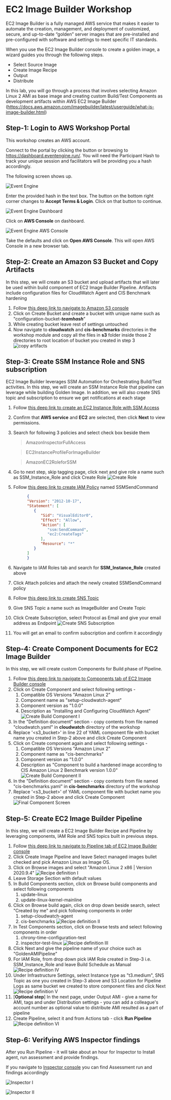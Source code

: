 # EC2 Image Builder Workshop

EC2 Image Builder is a fully managed AWS service that makes it easier to automate the creation, management, and deployment of customized, secure, and up-to-date “golden” server images that are pre-installed and pre-configured with software and settings to meet specific IT standards. 

When you use the EC2 Image Builder console to create a golden image, a wizard guides you through the following steps. 
- Select Source Image 
- Create Image Recipe 
- Output 
- Distribute 

In this lab, you will go through a process that involves selecting Amazon Linux 2 AMI as base image and creating custom Build/Test Components as development artifacts within AWS EC2 Image Builder (https://docs.aws.amazon.com/imagebuilder/latest/userguide/what-is-image-builder.html)

## Step-1: Login to AWS Workshop Portal 
This workshop creates an AWS account. 

Connect to the portal by clicking the button or browsing to https://dashboard.eventengine.run/. You will need the Participant Hash to track your unique session and facilitators will be providing you a hash accordingly.

The following screen shows up.

![Event Engine](/images/event-engine-initial-screen.png)

Enter the provided hash in the text box. The button on the bottom right corner changes to **Accept Terms & Login**. Click on that button to continue.

![Event Engine Dashboard](/images/event-engine-dashboard.png)

Click on **AWS Console** on dashboard.

![Event Engine AWS Console](/images/event-engine-aws-console.png)

Take the defaults and click on **Open AWS Console**. This will open AWS Console in a new browser tab.

## Step-2: Create an Amazon S3 Bucket and Copy Artifacts 

In this step, we will create an S3 bucket and upload artifacts that will later be used within build component of EC2 Image Builder Pipeline. Artifacts include configuration files for CloudWatch Agent and CIS Benchmark hardening

1. Follow [this deep link to navigate to Amazon S3 console](https://s3.console.aws.amazon.com/s3/home?region=us-east-1#)
2. Click on Create Bucket and create a bucket with unique name such as "configuration-bucket-***teamhash***"
3. While creating bucket leave rest of settings untouched
4. Now navigate to **cloudwatch** and **cis-benchmarks** directories in the workshop module and copy all the files in **s3** folder inside those 2 directories to root location of bucket you created in step 3
![copy artifacts](/images/s3files.png)  

## Step-3: Create SSM Instance Role and SNS subscription

EC2 Image Builder leverages SSM Automation for Orchestrating Build/Test activities. In this step, we will create an SSM Instance Role that pipeline can leverage while building Golden Image. In addition, we will also create SNS topic and subscription to ensure we get notifications at each stage 

1. Follow [this deep link to create an EC2 Instance Role with SSM Access](https://console.aws.amazon.com/iam/home?region=us-east-1#/roles$new?step=type&commonUseCase=EC2%2BEC2&selectedUseCase=EC2)
2. Confirm that **AWS service** and **EC2** are selected, then click **Next** to view permissions.
3. Search for following 3 policies and select check box beside them 
   > AmazonInspectorFullAccess 

   > EC2InstanceProfileForImageBuilder

   > AmazonEC2RoleforSSM   

4. Go to next step, skip tagging page, click next and give role a name such as SSM_Instance_Role and click Create Role
![Create Role](/images/createrole.png)

5. Follow [this deep link to create IAM Policy](https://console.aws.amazon.com/iam/home?region=us-east-1#/policies$new?step=edit) named SSMSendCommand
   
      ```json
            {
            "Version": "2012-10-17",
            "Statement": [
               {        
                  "Sid": "VisualEditor0",
                  "Effect": "Allow",
                  "Action": [
                     "ssm:SendCommand",
                     "ec2:CreateTags"
                  ],
                  "Resource": "*"
               }
            ]
            }
      ```

6. Navigate to IAM Roles tab and search for **SSM_Instance_Role** created above
7. Click Attach policies and attach the newly created SSMSendCommand policy
8. Follow [this deep link to create SNS Topic](https://console.aws.amazon.com/sns/v3/home?region=us-east-1#/create-topic)
9.  Give SNS Topic a name such as ImageBuilder and Create Topic 
10.  Click Create Subscription, select Protocol as Email and give your email address as Endpoint
![Create SNS Subscription](/images/sns.png)
11. You will get an email to confirm subscription and confirm it accordingly

## Step-4: Create Component Documents for EC2 Image Builder 

In this step, we will create custom Components for Build phase of Pipeline.

1. Follow [this deep link to navigate to Components tab of EC2 Image Builder console](https://console.aws.amazon.com/imagebuilder/home?region=us-east-1#viewComponents)
2. Click on Create Component and select following settings -
   1. Compatible OS Versions "Amazon Linux 2"
   2. Component name as "setup-cloudwatch-agent"
   3. Component version as "1.0.0"
   4. Description as "Installing and Configuring CloudWatch Agent"
![Create Build Component I](/images/createcomponent-1.png)
3. In the "Definition document" section - copy contents from file named "cloudwatch.yaml" in **cloudwatch** directory of the workshop 
4. Replace '<s3_bucket>' in line 22 of YAML component file with bucket name you created in Step-2 above and click Create Component 
5. Click on Create component again and select following settings -
   1. Compatible OS Versions "Amazon Linux 2"
   2. Component name as "cis-benchmarks"
   3. Component version as "1.0.0"
   4. Description as "Component to build a hardened image according to CIS Amazon Linux 2 Benchmark version 1.0.0"
![Create Build Component II](/images/createcomponent-2.png) 
6. In the "Definition document" section - copy contents from file named "cis-benchmarks.yaml" in **cis-benchmarks** directory of the workshop 
7. Replace '<s3_bucket>' of YAML component file with bucket name you created in Step-2 above and click Create Component 
![Final Component Screen](/images/createcomponent-final.png) 

## Step-5: Create EC2 Image Builder Pipeline  

In this step, we will create a EC2 Image Builder Recipe and Pipeline by leveraging components, IAM Role and SNS topics built in previous steps. 

1. Follow [this deep link to navigate to Pipeline tab of EC2 Image Builder console](https://console.aws.amazon.com/imagebuilder/home?region=us-east-1#viewPipeline)
2. Click Create Image Pipeline and leave Select managed images bullet checked and pick Amazon Linux as Image OS. 
3. Click on Browse images and select "Amazon Linux 2 x86 | Version 2020.9.4" 
![Recipe definition I](/images/recipe-1.png) 
4. Leave Storage Section with default values
5. In Build Components section, click on Browse build components and select following components
   1. update-linux
   2. update-linux-kernel-mainline
6. Click on Browse build again, click on drop down beside search, select "Created by me" and pick following components in order
   1. setup-cloudwatch-agent
   2. cis-benchmarks 
![Recipe definition II](/images/recipe-2.png) 
7. In Test Components section, click on Browse tests and select following components in order 
   1. chrony-time-configuration-test
   2. inspector-test-linux
![Recipe definition III](/images/recipe-3.png) 
8. Click Next and give the pipeline name of your choice such as "GoldenAMIPipeline"
9. For IAM Role, from drop down pick IAM Role created in Step-3 i.e. SSM_Instance_Role and leave Build Schedule as Manual 
![Recipe definition IV](/images/recipe-4.png) 
10. Under Infrastructure Settings, select Instance type as "t3.medium", SNS Topic as one you created in Step-3 above and S3 Location for Pipeline Logs as same bucket we created to store component files and click Next 
![Recipe definition V](/images/recipe-5.png) 
11. [**Optional step**] In the next page, under Output AMI - give a name for AMI, tags and under Distribution settings - you can add a colleague's account number as optional value to distribute AMI resulted as a part of pipeline 
12. Create Pipeline, select it and from Actions tab - click **Run Pipeline**
![Recipe definition VI](/images/recipe-6.png) 

## Step-6: Verifying AWS Inspector findings  
After you Run Pipeline - it will take about an hour for Inspector to Install agent, run assessment and provide findings.

If you navigate to [Inspector console](https://us-east-1.console.aws.amazon.com/inspector/home?region=us-east-1#/run) you can find Assessment run and findings accordingly

![Inspector I](/images/inspector-1.png)

![Inspector II](/images/inspector-2.png) 